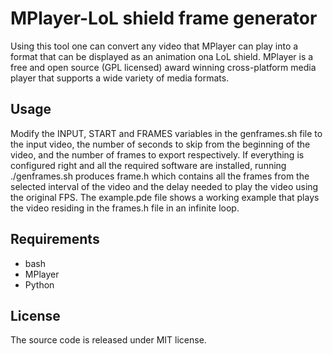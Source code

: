 MPlayer-LoL shield frame generator
==================================

Using this tool one can convert any video that MPlayer can play into a format that can be displayed as an animation ona LoL shield. MPlayer is a free and open source (GPL licensed) award winning cross-platform media player that supports a wide variety of media formats.

Usage
-----

Modify the INPUT, START and FRAMES variables in the genframes.sh file to the input video, the number of seconds to skip from the beginning of the video, and the number of frames to export respectively. If everything is configured right and all the required software are installed, running ./genframes.sh produces frame.h which contains all the frames from the selected interval of the video and the delay needed to play the video using the original FPS. The example.pde file shows a working example that plays the video residing in the frames.h file in an infinite loop.

Requirements
------------

 - bash
 - MPlayer
 - Python

License
-------

The source code is released under MIT license.
